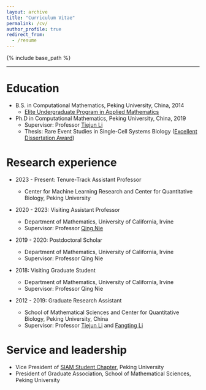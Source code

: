 ```yaml
---
layout: archive
title: "Curriculum Vitae"
permalink: /cv/
author_profile: true
redirect_from:
  - /resume
---
```


{% include base_path %}

---

Education
======
* B.S. in Computational Mathematics, Peking University, China, 2014
  *  [Elite Undergraduate Program in Applied Mathematics](https://dics.pku.edu.cn/en/education/theeliteundergraduateprogram/index.htm)
* Ph.D in Computational Mathematics, Peking University, China, 2019
  * Supervisor: Professor [Tiejun Li](https://www.math.pku.edu.cn/teachers/litj/)
  * Thesis: Rare Event Studies in Single-Cell Systems Biology ([Excellent Dissertation Award](https://grs.pku.edu.cn/xwgz11/xwsy11/yblw111/346461.htm))

Research experience
======
* 2023 - Present: Tenure-Track Assistant Professor
  * Center for Machine Learning Research and Center for Quantitative Biology, Peking University

* 2020 - 2023: Visiting Assistant Professor
  * Department of Mathematics, University of California, Irvine
  * Supervisor: Professor [Qing Nie](https://faculty.sites.uci.edu/qnie/)

* 2019 - 2020: Postdoctoral Scholar
  * Department of Mathematics, University of California, Irvine
  * Supervisor: Professor Qing Nie

* 2018: Visiting Graduate Student
  * Department of Mathematics, University of California, Irvine
  * Supervisor: Professor Qing Nie

* 2012 - 2019: Graduate Research Assistant
  * School of Mathematical Sciences and Center for Quantitative Biology, Peking University, China
  * Supervisor: Professor [Tiejun Li](http://dsec.pku.edu.cn/~tieli/) and [Fangting Li](https://www.researchgate.net/profile/Fangting_Li)

<!-- Skills
======
* Applied Stochastic Analysis and Dynamical System Modeling (with application in Systems Biology)
* Single-cell Data Analysis (combining machine learning and physical modeling)
* Programming
  * Python
  * R
  * Matlab
  * C/MPI
  * Julia
 -->

<!-- Publications
======
  <ul>{% for post in site.publications %}
    {% include archive-single-cv.html %}
  {% endfor %}</ul>


Teaching
======
  <ul>{% for post in site.teaching %}
    {% include archive-single-cv.html %}
  {% endfor %}</ul> -->

Service and leadership
======
* Vice President of [SIAM Student Chapter](https://archive.siam.org/students/chapters/current/pek.php), Peking University
* President of Graduate Association, School of Mathematical Sciences, Peking University
